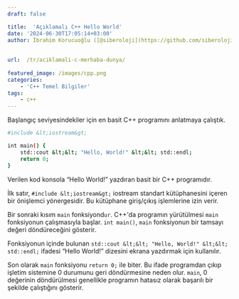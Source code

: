 ```yaml
---
draft: false

title:  'Açıklamalı C++ Hello World'
date: '2024-06-30T17:05:14+03:00'
author: İbrahim Korucuoğlu ([@siberoloji](https://github.com/siberoloji))
 
 
url:  /tr/aciklamali-c-merhaba-dunya/
 
featured_image: /images/cpp.png
categories:
    - 'C++ Temel Bilgiler'
tags:
    - c++
---
```



Başlangıç ​​seviyesindekiler için en basit C++ programını anlatmaya çalıştık.


```bash
#include &lt;iostream&gt;

int main() {
    std::cout &lt;&lt; "Hello, World!" &lt;&lt; std::endl;
    return 0;
}
```



Verilen kod konsola “Hello World!” yazdıran basit bir C++ programıdır.



İlk satır, `#include &lt;iostream&gt;` iostream standart kütüphanesini içeren bir önişlemci yönergesidir. Bu kütüphane giriş/çıkış işlemlerine izin verir.



Bir sonraki kısım `main` fonksiyond`ur`. C++'da programın yürütülmesi `main` fonksiyonun çalışmasıyla başlar. `int main()`, `main` fonksiyonun bir tamsayı değeri döndüreceğini gösterir.



Fonksiyonun içinde bulunan `std::cout &lt;&lt; "Hello, World!" &lt;&lt; std::endl;` ifadesi  “Hello World!” dizesini ekrana yazdırmak için kullanılır. 



Son olarak `main` fonksiyonu `return 0;` ile biter. Bu ifade programdan çıkıp işletim sistemine 0 durumunu geri döndürmesine neden olur. `main`, 0 değerinin döndürülmesi genellikle programın hatasız olarak başarılı bir şekilde çalıştığını gösterir.
